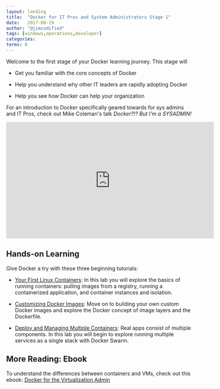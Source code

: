 ```yaml
---
layout: landing
title:  "Docker for IT Pros and System Administrators Stage 1"
date:   2017-09-19
author: "@jimcodified"
tags: [windows,operations,developer]
categories:
terms: 0
---
```

Welcome to the first stage of your Docker learning journey. This stage will 
  
  * Get you familiar with the core concepts of Docker

  * Help you understand why other IT leaders are rapidly adopting Docker

  * Help you see how Docker can help your organization

For an introduction to Docker specifically geared towards for sys admins and IT Pros, check out Mike Coleman's talk <em>Docker?!? But I'm a SYSADMIN!</em>
<iframe width="560" height="315" src="https://www.youtube.com/embed/S3iKweF41Cc" frameborder="0" allowfullscreen></iframe>

<!-- 5-7 minute animated PPT to describe the benefits TODO: Build this -->

<!--  Build - Ship - Run recorded demo TODO: Record New One -->

<!-- Docker 101 Webinar TODO: Find right video -->

## Hands-on Learning
Give Docker a try with these three beginning tutorials:

* [Your First Linux Containers](/ops-s1-hello): In this lab you will explore the basics of running containers: pulling images from a registry, running a containerized application, and container instances and isolation.

* [Customizing Docker Images](/ops-s1-images): Move on to building your own custom Docker images and explore the Docker concept of image layers and the Dockerfile.

* [Deploy and Managing Multiple Containers](/ops-s1-swarm-intro): Real apps consist of multiple components. In this lab you will begin to explore running multiple services as a single stack with Docker Swarm.

## More Reading: Ebook
To understand the differences between containers and VMs, check out this ebook: [Docker for the Virtualization Admin](https://goto.docker.com/docker-for-the-virtualization-admin.html)
